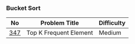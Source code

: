 ### Bucket Sort

No | Problem Title | Difficulty | 
------------ | ------------ | -------------
[347](https://leetcode.com/problems/top-k-frequent-elements/) | Top K Frequent Element | Medium
